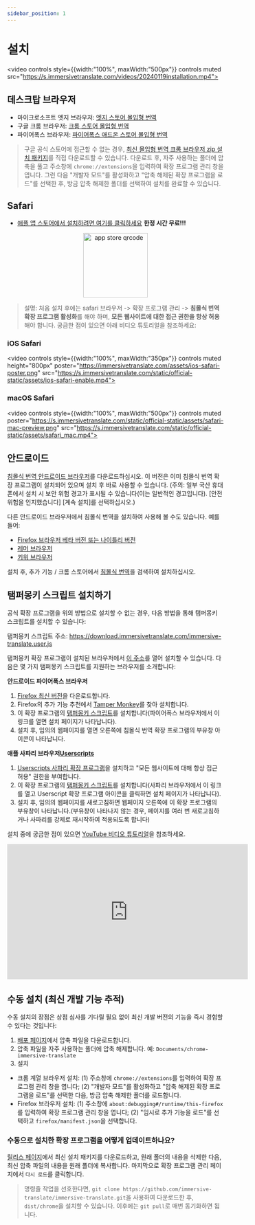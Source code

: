 ```yaml
---
sidebar_position: 1
---
```


# 설치

<video
controls style={{width:"100%", maxWidth:"500px"}}
controls
muted
src="https://s.immersivetranslate.com/videos/20240119installation.mp4"></video>

## 데스크탑 브라우저

- 마이크로소프트 엣지 브라우저: [엣지 스토어 몰입형 번역](https://microsoftedge.microsoft.com/addons/detail/amkbmndfnliijdhojkpoglbnaaahippg)
- 구글 크롬 브라우저: [크롬 스토어 몰입형 번역](https://chrome.google.com/webstore/detail/immersive-translate/bpoadfkcbjbfhfodiogcnhhhpibjhbnh)
- 파이어폭스 브라우저: [파이어폭스 애드온 스토어 몰입형 번역](https://addons.mozilla.org/zh-CN/firefox/addon/immersive-translate/)

> 구글 공식 스토어에 접근할 수 없는 경우, [최신 몰입형 번역 크롬 브라우저 zip 설치 패키지](https://download.immersivetranslate.com/latest/chrome-immersive-translate.zip)를 직접 다운로드할 수 있습니다. 다운로드 후, 자주 사용하는 폴더에 압축을 풀고 주소창에 `chrome://extensions`을 입력하여 확장 프로그램 관리 창을 엽니다. 그런 다음 "개발자 모드"를 활성화하고 "압축 해제된 확장 프로그램을 로드"를 선택한 후, 방금 압축 해제한 폴더를 선택하여 설치를 완료할 수 있습니다.

## Safari

- [애플 앱 스토어에서 설치하려면 여기를 클릭하세요](https://apps.apple.com/app/immersive-translate/id6447957425) **한정 시간 무료!!!**

<div align="center">
<img src="https://s.immersivetranslate.com/static/official-static/assets/immersive-app-store.png" width="150" alt="app store qrcode"/>
</div>

> 설명: 처음 설치 후에는 safari 브라우저 -> 확장 프로그램 관리 -> **침몰식 번역 확장 프로그램 활성화**를 해야 하며, **모든 웹사이트에 대한 접근 권한을 항상 허용**해야 합니다. 궁금한 점이 있으면 아래 비디오 튜토리얼을 참조하세요:

### iOS Safari

<video
controls style={{width:"100%", maxWidth:"350px"}}
controls
muted
height="800px"
poster="https://immersivetranslate.com/assets/ios-safari-poster.png" src="https://s.immersivetranslate.com/static/official-static/assets/ios-safari-enable.mp4"></video>

### macOS Safari

<video
controls style={{width:"100%", maxWidth:"500px"}}
controls
muted
poster="https://s.immersivetranslate.com/static/official-static/assets/safari-mac-preview.png" src="https://s.immersivetranslate.com/static/official-static/assets/safari_mac.mp4"></video>

## 안드로이드

[침몰식 번역 안드로이드 브라우저](https://immersivetranslate.com/android/)를 다운로드하십시오. 이 버전은 이미 침몰식 번역 확장 프로그램이 설치되어 있으며 설치 후 바로 사용할 수 있습니다. (주의: 일부 국산 휴대폰에서 설치 시 보안 위험 경고가 표시될 수 있습니다(이는 일반적인 경고입니다). [안전 위험을 인지했습니다] [계속 설치]를 선택하십시오.)

다른 안드로이드 브라우저에서 침몰식 번역을 설치하여 사용해 볼 수도 있습니다. 예를 들어:

- [Firefox 브라우저 베타 버전 또는 나이틀리 버전](https://www.mozilla.org/zh-CN/firefox/channel/android/)
- [레머 브라우저](https://lemurbrowser.com/app/zh/)
- [키위 브라우저](https://kiwibrowser.com/)

설치 후, 추가 기능 / 크롬 스토어에서 [침몰식 번역](https://chrome.google.com/webstore/detail/immersive-translate/bpoadfkcbjbfhfodiogcnhhhpibjhbnh)을 검색하여 설치하십시오.

## 탬퍼몽키 스크립트 설치하기

공식 확장 프로그램을 위의 방법으로 설치할 수 없는 경우, 다음 방법을 통해 탬퍼몽키 스크립트를 설치할 수 있습니다:

탬퍼몽키 스크립트 주소: https://download.immersivetranslate.com/immersive-translate.user.js

탬퍼몽키 확장 프로그램이 설치된 브라우저에서 [이 주소](https://download.immersivetranslate.com/immersive-translate.user.js)를 열어 설치할 수 있습니다. 다음은 몇 가지 탬퍼몽키 스크립트를 지원하는 브라우저를 소개합니다:

**안드로이드 파이어폭스 브라우저**

1. [Firefox 최신 버전](https://www.firefox.com.cn/download/#product-android-release)을 다운로드합니다.
2. Firefox의 추가 기능 추천에서 [Tamper Monkey](https://www.tampermonkey.net/)를 찾아 설치합니다.
3. 이 확장 프로그램의 [탬퍼몽키 스크립트](https://download.immersivetranslate.com/immersive-translate.user.js)를 설치합니다(파이어폭스 브라우저에서 이 링크를 열면 설치 페이지가 나타납니다).
4. 설치 후, 임의의 웹페이지를 열면 오른쪽에 침몰식 번역 확장 프로그램의 부유창 아이콘이 나타납니다.

**애플 사파리 브라우저[Userscripts](https://itunes.apple.com/us/app/userscripts/id1463298887)**

1. [Userscripts 사파리 확장 프로그램](https://itunes.apple.com/us/app/userscripts/id1463298887)을 설치하고 "모든 웹사이트에 대해 항상 접근 허용" 권한을 부여합니다.
2. 이 확장 프로그램의 [탬퍼몽키 스크립트](https://download.immersivetranslate.com/immersive-translate.user.js)를 설치합니다(사파리 브라우저에서 이 링크를 열고 Userscript 확장 프로그램 아이콘을 클릭하면 설치 페이지가 나타납니다).
3. 설치 후, 임의의 웹페이지를 새로고침하면 웹페이지 오른쪽에 이 확장 프로그램의 부유창이 나타납니다.(부유창이 나타나지 않는 경우, 페이지를 여러 번 새로고침하거나 사파리를 강제로 재시작하여 적용되도록 합니다)

설치 중에 궁금한 점이 있으면 [YouTube 비디오 튜토리얼](https://www.youtube.com/watch?v=IWOFFWDfZGY)을 참조하세요.

<iframe width="560" height="315" src="https://www.youtube.com/embed/IWOFFWDfZGY" title="YouTube video player" frameborder="0" allow="accelerometer; autoplay; clipboard-write; encrypted-media; gyroscope; picture-in-picture; web-share" allowfullscreen></iframe>

## 수동 설치 (최신 개발 기능 추적)

수동 설치의 장점은 상점 심사를 기다릴 필요 없이 최신 개발 버전의 기능을 즉시 경험할 수 있다는 것입니다:

1. [배포 페이지](https://github.com/immersive-translate/immersive-translate/releases/)에서 압축 파일을 다운로드합니다.
2. 압축 파일을 자주 사용하는 폴더에 압축 해제합니다. 예: `Documents/chrome-immersive-translate`
3. 설치

- 크롬 계열 브라우저 설치: (1) 주소창에 `chrome://extensions`를 입력하여 확장 프로그램 관리 창을 엽니다; (2) "개발자 모드"를 활성화하고 "압축 해제된 확장 프로그램을 로드"를 선택한 다음, 방금 압축 해제한 폴더를 로드합니다.
- Firefox 브라우저 설치: (1) 주소창에 `about:debugging#/runtime/this-firefox`를 입력하여 확장 프로그램 관리 창을 엽니다; (2) "임시로 추가 기능을 로드"를 선택하고 `firefox/manifest.json`을 선택합니다.

### 수동으로 설치한 확장 프로그램을 어떻게 업데이트하나요?

[릴리스 페이지](https://github.com/immersive-translate/immersive-translate/releases/)에서 최신 설치 패키지를 다운로드하고, 원래 폴더의 내용을 삭제한 다음, 최신 압축 파일의 내용을 원래 폴더에 복사합니다. 마지막으로 확장 프로그램 관리 페이지에서 `다시 로드`를 클릭합니다.

> 명령줄 작업을 선호한다면, `git clone https://github.com/immersive-translate/immersive-translate.git`을 사용하여 다운로드한 후, `dist/chrome`을 설치할 수 있습니다. 이후에는 `git pull`로 매번 동기화하면 됩니다.
